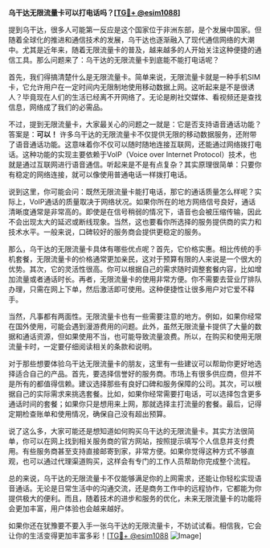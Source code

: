 **乌干达无限流量卡可以打电话吗？[[TG💪+ @esim1088](https://t.me/s/esim1088)]**

提到乌干达，很多人可能第一反应是这个国家位于非洲东部，是个发展中国家。但随着全球化的推进和通信技术的发展，乌干达也逐渐融入了现代通信网络的大潮中。尤其是近年来，随着无限流量卡的普及，越来越多的人开始关注这种便捷的通信工具。那么问题来了：乌干达的无限流量卡到底能不能打电话呢？

首先，我们得搞清楚什么是无限流量卡。简单来说，无限流量卡就是一种手机SIM卡，它允许用户在一定时间内无限制地使用移动数据上网。这听起来是不是很诱人？毕竟现在人们的生活已经离不开网络了。无论是刷社交媒体、看视频还是查找信息，网络成了我们的必需品。

不过，提到无限流量卡，大家最关心的问题之一就是：它是否支持语音通话功能？答案是：**可以！** 许多乌干达的无限流量卡不仅提供无限的移动数据服务，还附带了语音通话功能。这意味着你不仅可以随时随地连接互联网，还能通过网络拨打电话。这种功能的实现主要依赖于VoIP（Voice over Internet Protocol）技术，也就是通过互联网进行语音通信。听起来是不是有点复杂？其实原理很简单：只要你有稳定的网络连接，就可以像使用普通电话一样拨打电话。

说到这里，你可能会问：既然无限流量卡能打电话，那它的通话质量怎么样呢？实际上，VoIP通话的质量取决于网络状况。如果你所在的地方网络信号良好，通话清晰度通常是非常高的。即使是在信号稍弱的情况下，语音也会被压缩传输，因此不会出现太大的延迟或断线现象。当然，这也要看你所选择的服务提供商的实力和技术水平。一般来说，口碑较好的服务商会提供更稳定的服务。

那么，乌干达的无限流量卡具体有哪些优点呢？首先，它价格实惠。相比传统的手机套餐，无限流量卡的价格通常更加亲民，这对于预算有限的人来说是一个很大的优势。其次，它的灵活性很高。你可以根据自己的需求随时调整套餐内容，比如增加流量或者通话时长。再者，无限流量卡的使用非常方便。你不需要去营业厅排队办理，只需在网上下单，然后激活即可使用。这种便捷性让很多用户对它爱不释手。

当然，凡事都有两面性。无限流量卡也有一些需要注意的地方。例如，如果你经常在国外使用，可能会遇到漫游费用的问题。此外，虽然无限流量卡提供了大量的数据和通话资源，但如果使用不当，也可能导致流量浪费。所以，在购买和使用无限流量卡时，一定要仔细阅读相关的条款和说明。

对于那些想要体验乌干达无限流量卡的朋友，这里有一些建议可以帮助你更好地选择适合自己的产品。首先，要选择信誉好的服务商。市场上有很多供应商，但并不是所有的都值得信赖。建议选择那些有良好口碑和服务保障的公司。其次，可以根据自己的实际需求来挑选套餐。比如，如果你经常需要打电话，可以选择包含更多通话时间的套餐；如果你只是想用来上网，那就选择主打流量的套餐。最后，记得定期检查账单和使用情况，确保自己没有超出预算。

说了这么多，大家可能还是想知道如何购买乌干达的无限流量卡。其实方法很简单，你可以在网上找到相关服务商的官方网站，按照提示填写个人信息并支付费用。有些服务商甚至支持直接邮寄到家，非常方便。如果你觉得这种方式不够直观，也可以通过代理渠道购买，这样会有专门的工作人员帮助你完成整个流程。

总的来说，乌干达的无限流量卡不仅能够满足你的上网需求，还能让你轻松实现语音通话。无论是日常生活中的沟通交流，还是商务工作中的远程协作，它都能为你提供极大的便利。而且，随着技术的进步和服务的优化，未来无限流量卡的功能将会更加丰富，用户体验也会越来越好。

如果你还在犹豫要不要入手一张乌干达的无限流量卡，不妨试试看。相信我，它会让你的生活变得更加丰富多彩！[[TG💪+ @esim1088](https://t.me/s/esim1088) ![Image](https://i.postimg.cc/4NQfJmqS/Snipaste-2025-05-13-00-14-12.png)]